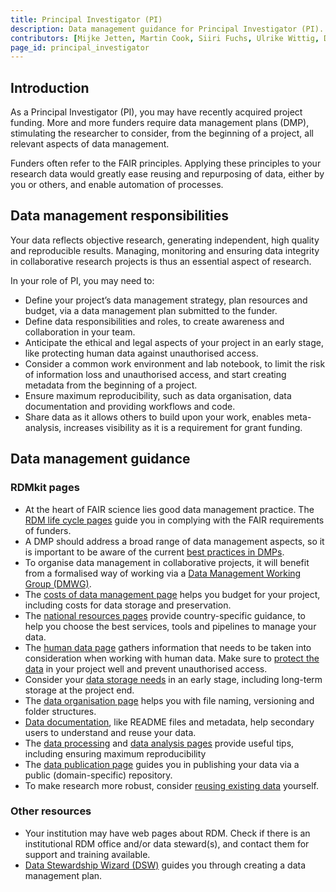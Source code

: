 ```yaml
---
title: Principal Investigator (PI)
description: Data management guidance for Principal Investigator (PI).
contributors: [Mijke Jetten, Martin Cook, Siiri Fuchs, Ulrike Wittig, Daniel Wibberg, Helena Schnitzer, Xenia Perez-Sitja, Nazeefa Fatima, Gregoire Rossier]
page_id: principal_investigator
---
```


## Introduction

As a Principal Investigator (PI), you may have recently acquired project funding. More and more funders require data management plans (DMP), stimulating the researcher to consider, from the beginning of a project, all relevant aspects of data management. 

Funders often refer to the FAIR principles. Applying these principles to your research data would greatly ease reusing and repurposing of data, either by you or others, and enable automation of processes.

## Data management responsibilities

Your data reflects objective research, generating independent, high quality and reproducible results. Managing, monitoring and ensuring data integrity in collaborative research projects is thus an essential aspect of research.

In your role of PI, you may need to:

 * Define your project’s data management strategy, plan resources and budget, via a data management plan submitted to the funder.
 * Define data responsibilities and roles, to create awareness and collaboration in your team.
 * Anticipate the ethical and legal aspects of your project in an early stage, like protecting human data against unauthorised access.
 * Consider a common work environment and lab notebook, to limit the risk of information loss and unauthorised access, and start creating metadata from the beginning of a project.
 * Ensure maximum reproducibility, such as data organisation, data documentation and providing workflows and code.
 * Share data as it allows others to build upon your work, enables meta-analysis, increases visibility as it is a requirement for grant funding.

## Data management guidance

### RDMkit pages

 * At the heart of FAIR science lies good data management practice. The [RDM life cycle pages](data_life_cycle) guide you in complying with the FAIR requirements of funders.
 * A DMP should address a broad range of data management aspects, so it is important to be aware of the current [best practices in DMPs](data_management_plan).
 * To organise data management in collaborative projects, it will benefit from a formalised way of working via a [Data Management Working Group (DMWG)](dm_coordination).
 * The [costs of data management page](costs_data_management) helps you budget for your project, including costs for data storage and preservation.
 * The [national resources pages](national_resources) provide country-specific guidance, to help you choose the best services, tools and pipelines to manage your data.
 * The [human data page](human_data#planning-for-projects-with-human-data) gathers information that needs to be taken into consideration when working with human data. Make sure to [protect the data](data_security#how-do-you-ensure-that-your-data-is-handled-securely) in your project well and prevent unauthorised access.
 * Consider your [data storage needs](storage) in an early stage, including long-term storage at the project end.
 * The [data organisation page](data_organisation) helps you with file naming, versioning and folder structures.
 * [Data documentation](metadata_management), like README files and metadata, help secondary users to understand and reuse your data.
 * The [data processing](processing#what-is-data-processing) and [data analysis pages](data_analysis#what-are-the-best-practices-for-data-analysis) provide useful tips, including ensuring maximum reproducibility
 * The [data publication page](data_publication#which-repository-should-you-use-to-publish-your-data) guides you in publishing your data via a public (domain-specific) repository.
 * To make research more robust, consider [reusing existing data](existing_data#how-can-you-reuse-existing-data) yourself.

### Other resources

 * Your institution may have web pages about RDM. Check if there is an institutional RDM office and/or data steward(s), and contact them for support and training available.
 * [Data Stewardship Wizard (DSW)](https://ds-wizard.org/) guides you through creating a data management plan.

